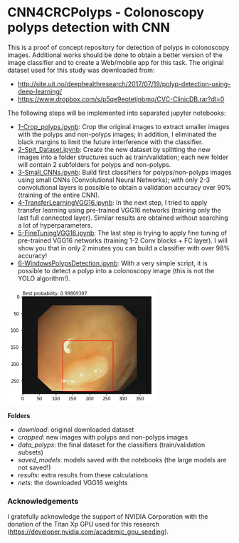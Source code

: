 # CNN4CRCPolyps - Colonoscopy polyps detection with CNN

This is a proof of concept repository for detection of polyps in colonoscopy images. Additional works should be done to obtain a better version of the image classifier and to create a Web/mobile app for this task.
The original dataset used for this study was downloaded from:
* http://site.uit.no/deephealthresearch/2017/07/19/polyp-detection-using-deep-learning/
* https://www.dropbox.com/s/p5qe9eotetjnbmq/CVC-ClinicDB.rar?dl=0

The following steps will be implemented into separated jupyter notebooks:
* [1-Crop_polyps.ipynb](1-Crop_polyps.ipynb): Crop the original images to extract smaller images with the polyps and non-polyps images; in addition, I eliminated the black margins to limit the future interference with the classifier.
* [2-Spit_Dataset.ipynb](2-Spit_Dataset.ipynb): Create the new dataset  by splitting the new images into a folder structures such as train/validation; each new folder will contain 2 subfolders for polyps and non-polyps.
* [3-Small_CNNs.ipynb](3-Small_CNNs.ipynb): Build first classifiers for polyps/non-polyps images using small CNNs (Convolutional Neural Networks); with only 2-3 convolutional layers is possible to obtain a validation accuracy over 90% (training of the entire CNN).
* [4-TransferLearningVGG16.ipynb](4-TransferLearningVGG16.ipynb): In the next step, I tried to apply transfer learning using pre-trained VGG16 networks (training only the last full connected layer). Similar results are obtained without searching a lot of hyperparameters.
* [5-FineTuningVGG16.ipynb](5-FineTuningVGG16.ipynb): The last step is trying to apply fine tuning of pre-trained VGG16 networks (training 1-2 Conv blocks + FC layer). I will show you that in only 2 minutes you can build a classifier with over 98% accuracy!
* [6-WindowsPolypsDetection.ipynb](6-WindowsPolypsDetection.ipynb): With a very simple script, it is possible to detect a polyp into a colonoscopy image (this is not the YOLO algorithm!).

![Detected polyp in colonoscopy image](results/detected.png)

**Folders**
* *download*: original downloaded dataset
* *cropped*: new images with polyps and non-polyps images
* *data_polyps*: the final dataset for the classifiers (train/validation subsets)
* *saved_models*: models saved with the notebooks (the large models are not saved!)
* *results*: extra results from these calculations
* *nets*: the downloaded VGG16 weights

### Acknowledgements
I gratefully acknowledge the support of NVIDIA Corporation with the donation of the Titan Xp GPU used for this research (https://developer.nvidia.com/academic_gpu_seeding).
